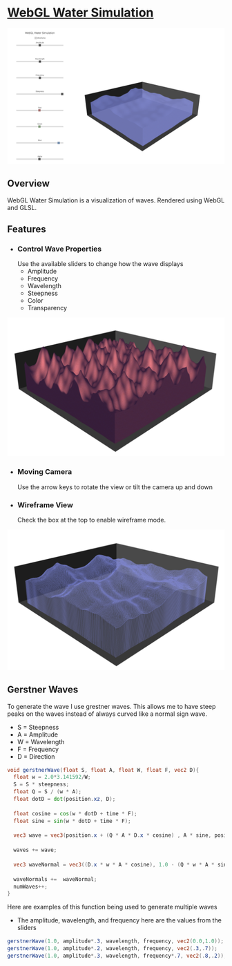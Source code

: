 # [WebGL Water Simulation](https://gtongue.github.io/WebGLWater/)
![](readme-assets/page.png)
## Overview

WebGL Water Simulation is a visualization of waves. Rendered using WebGL and GLSL.

## Features

- ### Control Wave Properties
  Use the available sliders to change how the wave displays
  - Amplitude
  - Frequency
  - Wavelength
  - Steepness
  - Color
  - Transparency

![](readme-assets/properties.png)
- ### Moving Camera
  Use the arrow keys to rotate the view or tilt the camera up and down
- ### Wireframe View
  Check the box at the top to enable wireframe mode.

![](readme-assets/wireframe-wave.png)

## Gerstner Waves
To generate the wave I use grestner waves. This allows me to have steep peaks on the waves instead of always curved like a normal sign wave.
- S = Steepness 
- A = Amplitude 
- W = Wavelength 
- F = Frequency
- D = Direction

```glsl
void gerstnerWave(float S, float A, float W, float F, vec2 D){
  float w = 2.0*3.141592/W;
  S = S * steepness;
  float Q = S / (w * A);
  float dotD = dot(position.xz, D);

  float cosine = cos(w * dotD + time * F);
  float sine = sin(w * dotD + time * F);

  vec3 wave = vec3(position.x + (Q * A * D.x * cosine) , A * sine, position.z + (Q * A* cosine * D.y));

  waves += wave;

  vec3 waveNormal = vec3((D.x * w * A * cosine), 1.0 - (Q * w * A * sine), -(D.y * w * A * cosine));

  waveNormals +=  waveNormal;
  numWaves++;
}
```

Here are examples of this function being used to generate multiple waves
- The amplitude, wavelength, and frequency here are the values from the sliders
```glsl
gerstnerWave(1.0, amplitude*.3, wavelength, frequency, vec2(0.0,1.0));
gerstnerWave(1.0, amplitude*.2, wavelength, frequency, vec2(.3,.7));
gerstnerWave(1.0, amplitude*.3, wavelength, frequency*.7, vec2(.8,.2));
```